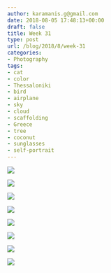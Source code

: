```yaml
---
author: karamanis.g@gmail.com
date: 2018-08-05 17:48:13+00:00
draft: false
title: Week 31
type: post
url: /blog/2018/8/week-31
categories:
- Photography
tags:
- cat
- color
- Thessaloniki
- bird
- airplane
- sky
- cloud
- scaffolding
- Greece
- tree
- coconut
- sunglasses
- self-portrait
---
```




  
   ![](/images/2018-08-05-20188week-31/IMG_0106.JPG)

  

  
   ![](/images/2018-08-05-20188week-31/IMG_0038.JPG)

  

  
   ![](/images/2018-08-05-20188week-31/IMG_0101.JPG)

  

  
   ![](/images/2018-08-05-20188week-31/IMG_0109.JPG)

  

  
   ![](/images/2018-08-05-20188week-31/IMG_0116.JPG)

  

  
   ![](/images/2018-08-05-20188week-31/IMG_0108.JPG)

  

  
   ![](/images/2018-08-05-20188week-31/IMG_0049.JPG)

  

  
   ![](/images/2018-08-05-20188week-31/IMG_0050.JPG)

  


